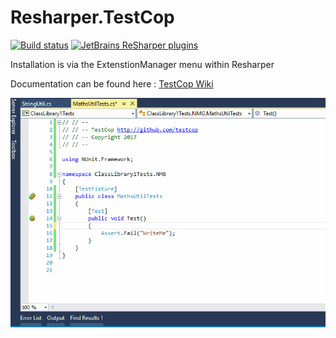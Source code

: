 # Resharper.TestCop

[![Build status](https://ci.appveyor.com/api/projects/status/qrudo2ejkskxqklg?svg=true)](https://ci.appveyor.com/project/testcop/resharper-testcop)
[![JetBrains ReSharper plugins](https://img.shields.io/resharper/v/Resharper.TestCop.R9.svg?label=TestCop)](https://plugins.jetbrains.com/search?correctionAllowed=true&pr=&search=testcop)

Installation is via the ExtenstionManager menu within Resharper

Documentation can be found here : [TestCop Wiki](https://github.com/testcop/docs/blob/master/wiki/README.md)

![](https://github.com/testcop/docs/blob/master/media/TestCop.gif)
